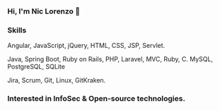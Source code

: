 ### Hi, I'm Nic Lorenzo 👋 

<!-- ### Hobbie
  Read, Draw, play the guitar. -->
### Skills
<!-- ### FrontEnd -->
  Angular, JavaScript, jQuery, HTML, CSS, JSP, Servlet.
<!-- ### BackEnd -->
  Java, Spring Boot, Ruby on Rails, PHP, Laravel, MVC, Ruby, C.
  MySQL, PostgreSQL, SQLite
<!--## Tools -->
  Jira, Scrum, Git, Linux, GitKraken.
<!-- ## Database -->
### Interested in InfoSec & Open-source technologies.
  
<!--
**r0nidev/r0nidev** is a ✨ _special_ ✨ repository because its `README.md` (this file) appears on your GitHub profile.

Here are some ideas to get you started:

- 🔭 I’m currently working on ...
- 🌱 I’m currently learning ...
- 👯 I’m looking to collaborate on ...
- 🤔 I’m looking for help with ...
- 💬 Ask me about ...
- 📫 How to reach me: ...
- 😄 Pronouns: ...
- ⚡ Fun fact: ...
-->
